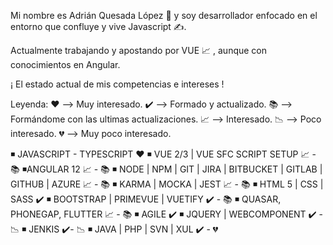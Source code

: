 Mi nombre es Adrián Quesada López 🙌 y soy desarrollador enfocado en el entorno que confluye y vive Javascript ✍️.

Actualmente trabajando y apostando por VUE 📈 , aunque con conocimientos en Angular.

¡ El estado actual de mis competencias e intereses ! 

Leyenda:
❤️ --> Muy interesado.
✔️ --> Formado y actualizado. 
📚 --> Formándome con las ultimas actualizaciones.
📈 --> Interesado.
📉 --> Poco interesado.
💔 --> Muy poco interesado.

◾️ JAVASCRIPT - TYPESCRIPT ❤️
◾️ VUE 2/3 | VUE SFC SCRIPT SETUP 📈 - 📚
◾️ANGULAR 12 📈 - 📚
◾️ NODE | NPM | GIT | JIRA | BITBUCKET | GITLAB | GITHUB | AZURE 📈 - 📚
◾️ KARMA | MOCKA | JEST 📈 - 📚
◾️ HTML 5 | CSS | SASS ✔️
◾️ BOOTSTRAP | PRIMEVUE | VUETIFY ✔️ - 📚
◾️ QUASAR, PHONEGAP, FLUTTER 📈 - 📚
◾️ AGILE ✔️
◾️ JQUERY | WEBCOMPONENT ✔️ - 📉
◾️ JENKIS ✔️- 📉
◾️ JAVA | PHP | SVN | XUL ✔️ - 💔
